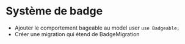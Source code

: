 # Système de badge

- Ajouter le comportement bageable au model user `use Badgeable;`
- Créer une migration qui étend de BadgeMigration